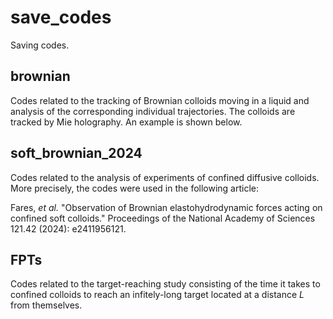 # save_codes

Saving codes. 

## brownian

Codes related to the tracking of Brownian colloids moving in a liquid and analysis of the corresponding individual trajectories.
The colloids are tracked by Mie holography. An example is shown below. 



## soft_brownian_2024

Codes related to the analysis of experiments of confined diffusive colloids. More precisely, the codes were used in the following article: 

Fares, *et al.* "Observation of Brownian elastohydrodynamic forces acting on confined soft colloids." Proceedings of the National Academy of Sciences 121.42 (2024): e2411956121.

## FPTs

Codes related to the target-reaching study consisting of the time it takes to confined colloids to reach an infitely-long target located at a distance $L$ from themselves. 
